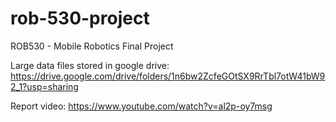 # rob-530-project
ROB530 - Mobile Robotics Final Project

Large data files stored in google drive: https://drive.google.com/drive/folders/1n6bw2ZcfeGOtSX9RrTbl7otW41bW92_1?usp=sharing

Report video: https://www.youtube.com/watch?v=al2p-oy7msg
